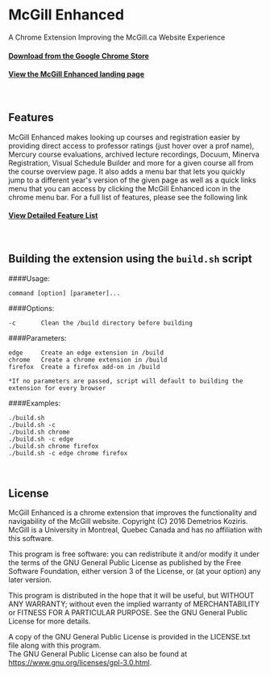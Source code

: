 <h1>
  McGill Enhanced
</h1>

A Chrome Extension Improving the McGill.ca Website Experience

<h4>
  <a href="https://chrome.google.com/webstore/detail/mcgill-enhanced/jlacaimkacnkhlcgapgakpklnibgfkde?hl=en">Download from the Google Chrome Store</a>
</h4>

<h4>
  <a href="http://demetrios-koziris.github.io/McGillEnhanced/">View the McGill Enhanced landing page</a>
</h4>

<br>

<h2>
  Features
</h2>

McGill Enhanced makes looking up courses and registration easier by providing direct access to professor ratings (just hover over a prof name), Mercury course evaluations, archived lecture recordings, Docuum, Minerva Registration, Visual Schedule Builder and more for a given course all from the course overview page. It also adds a menu bar that lets you quickly jump to a different year's version of the given page as well as a quick links menu that you can access by clicking the McGill Enhanced icon in the chrome menu bar. For a full list of features, please see the following link


<h4>
  <a href="http://demetrios-koziris.github.io/McGillEnhanced/features">View Detailed Feature List</a>
</h4>

<br>


## Building the extension using the `build.sh` script
####Usage:  
```
command [option] [parameter]... 
```
####Options:  
```
-c       Clean the /build directory before building  
```
####Parameters:  
```
edge     Create an edge extension in /build  
chrome   Create a chrome extension in /build  
firefox  Create a firefox add-on in /build 
```
```
*If no parameters are passed, script will default to building the extension for every browser
```
####Examples:
```
./build.sh
./build.sh -c
./build.sh chrome  
./build.sh -c edge  
./build.sh chrome firefox  
./build.sh -c edge chrome firefox  
```


<br>

<h2>
License
</h2>

McGill Enhanced is a chrome extension that improves the functionality and navigability of the McGill website.
Copyright (C) 2016 Demetrios Koziris. McGill is a University in Montreal, Quebec Canada and has no affiliation with this software.

This program is free software: you can redistribute it and/or modify it under the terms of the GNU General Public License 
as published by the Free Software Foundation, either version 3 of the License, or (at your option) any later version.

This program is distributed in the hope that it will be useful, but WITHOUT ANY WARRANTY; without even the implied 
warranty of MERCHANTABILITY or FITNESS FOR A PARTICULAR PURPOSE.  See the GNU General Public License for more details.

A copy of the GNU General Public License is provided in the LICENSE.txt file along with this program.  
The GNU General Public License can also be found at <https://www.gnu.org/licenses/gpl-3.0.html>.


